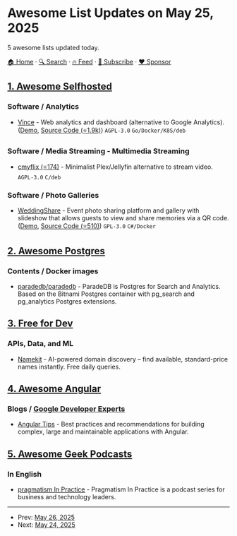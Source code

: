 # Awesome List Updates on May 25, 2025

5 awesome lists updated today.

[🏠 Home](/README.md) · [🔍 Search](https://www.trackawesomelist.com/search/) · [🔥 Feed](https://www.trackawesomelist.com/rss.xml) · [📮 Subscribe](https://trackawesomelist.us17.list-manage.com/subscribe?u=d2f0117aa829c83a63ec63c2f&id=36a103854c) · [❤️  Sponsor](https://github.com/sponsors/theowenyoung)



## [1. Awesome Selfhosted](/content/awesome-selfhosted/awesome-selfhosted/README.md)

### Software / Analytics

*   [Vince](https://www.vinceanalytics.com/) - Web analytics and dashboard (alternative to Google Analytics). ([Demo](https://demo.vinceanalytics.com/v1/share/vinceanalytics.com?auth=Ls9tV4pzqOn7BJ7-\&demo=true), [Source Code (⭐1.9k)](https://github.com/vinceanalytics/vince)) `AGPL-3.0` `Go/Docker/K8S/deb`

### Software / Media Streaming - Multimedia Streaming

*   [cmyflix (⭐174)](https://github.com/farfalleflickan/cmyflix) - Minimalist Plex/Jellyfin alternative to stream video. `AGPL-3.0` `C/deb`

### Software / Photo Galleries

*   [WeddingShare](https://docs.wedding-share.org/) - Event photo sharing platform and gallery with slideshow that allows guests to view and share memories via a QR code. ([Demo](https://demo.wedding-share.org/), [Source Code (⭐510)](https://github.com/Cirx08/WeddingShare)) `GPL-3.0` `C#/Docker`

## [2. Awesome Postgres](/content/dhamaniasad/awesome-postgres/README.md)

### Contents / Docker images

*   [paradedb/paradedb](https://hub.docker.com/r/paradedb/paradedb/) - ParadeDB is Postgres for Search and Analytics. Based on the Bitnami Postgres container with pg\_search and pg\_analytics Postgres extensions.

## [3. Free for Dev](/content/ripienaar/free-for-dev/README.md)

### APIs, Data, and ML

*   [Namekit](https://namekit.app/) - AI-powered domain discovery – find available, standard-price names instantly. Free daily queries.

## [4. Awesome Angular](/content/PatrickJS/awesome-angular/README.md)

### Blogs / [Google Developer Experts](https://developers.google.com/experts/all/technology/web-technologies)

*   [Angular Tips](https://ngtips.com/) - Best practices and recommendations for building complex, large and maintainable applications with Angular.

## [5. Awesome Geek Podcasts](/content/ayr-ton/awesome-geek-podcasts/README.md)

### In English

*   [pragmatism In Practice](https://www.thoughtworks.com/insights/podcasts/pragmatism-in-practice) - Pragmatism In Practice is a podcast series for business and technology leaders.

---

- Prev: [May 26, 2025](/content/2025/05/26/README.md)
- Next: [May 24, 2025](/content/2025/05/24/README.md)